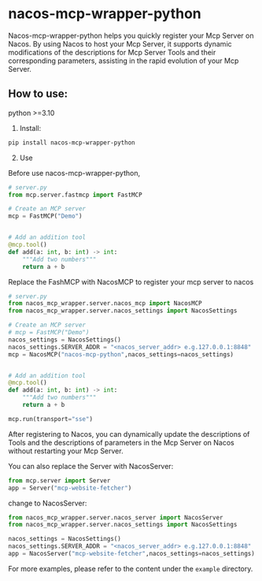 # nacos-mcp-wrapper-python
Nacos-mcp-wrapper-python helps you quickly register your Mcp Server on Nacos. By using Nacos to host your Mcp Server, it supports dynamic modifications of the descriptions for Mcp Server Tools and their corresponding parameters, assisting in the rapid evolution of your Mcp Server.

## How to use:
python >=3.10
1. Install:
```bash
pip install nacos-mcp-wrapper-python
```
2. Use

Before use nacos-mcp-wrapper-python, 
```python
# server.py
from mcp.server.fastmcp import FastMCP

# Create an MCP server
mcp = FastMCP("Demo")


# Add an addition tool
@mcp.tool()
def add(a: int, b: int) -> int:
    """Add two numbers"""
    return a + b
```
Replace the FashMCP with NacosMCP to register your mcp server to nacos

```python
# server.py
from nacos_mcp_wrapper.server.nacos_mcp import NacosMCP
from nacos_mcp_wrapper.server.nacos_settings import NacosSettings

# Create an MCP server
# mcp = FastMCP("Demo")
nacos_settings = NacosSettings()
nacos_settings.SERVER_ADDR = "<nacos_server_addr> e.g.127.0.0.1:8848"
mcp = NacosMCP("nacos-mcp-python",nacos_settings=nacos_settings)


# Add an addition tool
@mcp.tool()
def add(a: int, b: int) -> int:
    """Add two numbers"""
    return a + b

mcp.run(transport="sse")
```
After registering to Nacos, you can dynamically update the descriptions of Tools and the descriptions of parameters in the Mcp Server on Nacos without restarting your Mcp Server.


You can also replace the Server with NacosServer:
```python
from mcp.server import Server
app = Server("mcp-website-fetcher")
```

change to NacosServer:
```python
from nacos_mcp_wrapper.server.nacos_server import NacosServer
from nacos_mcp_wrapper.server.nacos_settings import NacosSettings

nacos_settings = NacosSettings()
nacos_settings.SERVER_ADDR = "<nacos_server_addr> e.g.127.0.0.1:8848"
app = NacosServer("mcp-website-fetcher",nacos_settings=nacos_settings)
```

For more examples, please refer to the content under the `example` directory.

